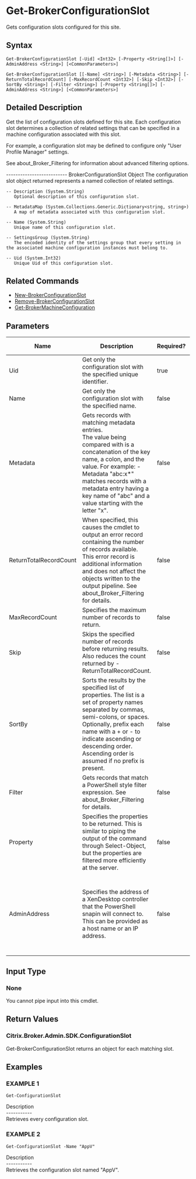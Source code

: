 ﻿# Get-BrokerConfigurationSlot

   Gets configuration slots configured for this site.

## Syntax
```
Get-BrokerConfigurationSlot [-Uid] <Int32> [-Property <String[]>] [-AdminAddress <String>] [<CommonParameters>]

Get-BrokerConfigurationSlot [[-Name] <String>] [-Metadata <String>] [-ReturnTotalRecordCount] [-MaxRecordCount <Int32>] [-Skip <Int32>] [-SortBy <String>] [-Filter <String>] [-Property <String[]>] [-AdminAddress <String>] [<CommonParameters>]
```

## Detailed Description
   Get the list of configuration slots defined for this site. Each configuration slot determines a collection of related settings that can be specified in a machine configuration associated with this slot.

For example, a configuration slot may be defined to configure only "User Profile Manager" settings.

See about_Broker_Filtering for information about advanced filtering options.


-------------------------- BrokerConfigurationSlot Object
The configuration slot object returned represents a named collection of related settings.

    -- Description (System.String)
       Optional description of this configuration slot.

    -- MetadataMap (System.Collections.Generic.Dictionary<string, string>)
       A map of metadata associated with this configuration slot.

    -- Name (System.String)
       Unique name of this configuration slot.

    -- SettingsGroup (System.String)
       The encoded identity of the settings group that every setting in the associated machine configuration instances must belong to.

    -- Uid (System.Int32)
       Unique Uid of this configuration slot.

## Related Commands
  * [New-BrokerConfigurationSlot](New-BrokerConfigurationSlot.html)
  * [Remove-BrokerConfigurationSlot](Remove-BrokerConfigurationSlot.html)
  * [Get-BrokerMachineConfiguration](Get-BrokerMachineConfiguration.html)
## Parameters

| Name   | Description | Required? | Pipeline Input | Default Value |
| --- | --- | --- | --- | --- |
| Uid | Get only the configuration slot with the specified unique identifier. | true | false |  |
| Name | Get only the configuration slot with the specified name. | false | false |  |
| Metadata | Gets records with matching metadata entries.<br>The value being compared with is a concatenation of the key name, a colon, and the value. For example: -Metadata "abc:x*" matches records with a metadata entry having a key name of "abc" and a value starting with the letter "x". | false | false |  |
| ReturnTotalRecordCount | When specified, this causes the cmdlet to output an error record containing the number of records available. This error record is additional information and does not affect the objects written to the output pipeline. See about_Broker_Filtering for details. | false | false | False |
| MaxRecordCount | Specifies the maximum number of records to return. | false | false | 250 |
| Skip | Skips the specified number of records before returning results. Also reduces the count returned by -ReturnTotalRecordCount. | false | false | 0 |
| SortBy | Sorts the results by the specified list of properties. The list is a set of property names separated by commas, semi-colons, or spaces. Optionally, prefix each name with a + or - to indicate ascending or descending order. Ascending order is assumed if no prefix is present. | false | false | The default sort order is by name or unique identifier. |
| Filter | Gets records that match a PowerShell style filter expression. See about_Broker_Filtering for details. | false | false |  |
| Property | Specifies the properties to be returned. This is similar to piping the output of the command through Select-Object, but the properties are filtered more efficiently at the server. | false | false |  |
| AdminAddress | Specifies the address of a XenDesktop controller that the PowerShell snapin will connect to. This can be provided as a host name or an IP address. | false | false | Localhost. Once a value is provided by any cmdlet, this value will become the default. |

## Input Type
### None
   You cannot pipe input into this cmdlet.
## Return Values
### Citrix.Broker.Admin.SDK.ConfigurationSlot
   Get-BrokerConfigurationSlot returns an object for each matching slot.
## Examples

### EXAMPLE 1
```
Get-ConfigurationSlot
```
   Description<br>-----------<br>Retrieves every configuration slot.
### EXAMPLE 2
```
Get-ConfigurationSlot -Name "AppV"
```
   Description<br>-----------<br>Retrieves the configuration slot named "AppV".
